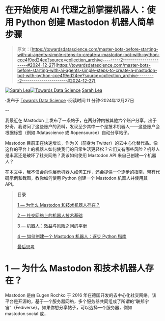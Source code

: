 # 在开始使用 AI 代理之前掌握机器人：使用 Python 创建 Mastodon 机器人简单步骤

> 原文：[https://towardsdatascience.com/master-bots-before-starting-with-ai-agents-simple-steps-to-create-a-mastodon-bot-with-python-cce4f9ed24ee?source=collection_archive---------2-----------------------#2024-12-27](https://towardsdatascience.com/master-bots-before-starting-with-ai-agents-simple-steps-to-create-a-mastodon-bot-with-python-cce4f9ed24ee?source=collection_archive---------2-----------------------#2024-12-27)

[](https://medium.com/@schuerch_sarah?source=post_page---byline--cce4f9ed24ee--------------------------------)[![Sarah Lea](../Images/09c9fa20016d1439b70b9fb6670b57a9.png)](https://medium.com/@schuerch_sarah?source=post_page---byline--cce4f9ed24ee--------------------------------)[](https://towardsdatascience.com/?source=post_page---byline--cce4f9ed24ee--------------------------------)[![Towards Data Science](../Images/a6ff2676ffcc0c7aad8aaf1d79379785.png)](https://towardsdatascience.com/?source=post_page---byline--cce4f9ed24ee--------------------------------) [Sarah Lea](https://medium.com/@schuerch_sarah?source=post_page---byline--cce4f9ed24ee--------------------------------)

·发布于 [Towards Data Science](https://towardsdatascience.com/?source=post_page---byline--cce4f9ed24ee--------------------------------) ·阅读时间 11 分钟·2024年12月27日

--

我最近在 Mastodon 上发布了一条帖子，在两分钟内被其他六个账户分享。出于好奇，我访问了这些账户的资料，发现至少其中一个是技术机器人——这些账户会根据标签（例如 #datascience 或 #opensource）自动分享帖子。

Mastodon 目前正在快速增长，作为 X（前身为 Twitter）的去中心化替代品。像这样的平台上的机器人如何使我们的日常生活更轻松？它们又有哪些风险？机器人是丰富还是破坏了社交网络？我该如何使用 Mastodon API 来自己创建一个机器人？

在本文中，我不仅会向你展示机器人如何工作，还会提供一个逐步的指南，带有代码示例和截图，教你如何使用 Python 创建一个 Mastodon 机器人并使用其 API。

> **目录**
> 
> [1 — 为什么 Mastodon 和技术机器人存在？](#7ab4)
> 
> [2 — 社交网络上的机器人技术基础](#2d2a)
> 
> [3 — 机器人：效益与风险之间的平衡](#2333)
> 
> [4 — 如何创建一个 Mastodon 机器人：逐步 Python 指南](#f5bb)
> 
> [最后思考](#926e)

# 1 — 为什么 Mastodon 和技术机器人存在？

Mastodon 是由 Eugen Rochko 于 2016 年在德国开发的去中心化社交网络。该平台是开源的，基于一个服务器网络，多个服务器共同组成了所谓的“联邦宇宙”（Fediverse）。如果你想分享帖子，可以选择一个服务器，例如 mastodon.social 或…
